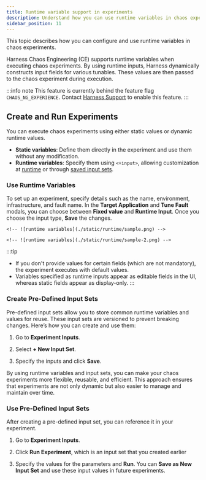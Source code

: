 ```yaml
---
title: Runtime variable support in experiments
description: Understand how you can use runtime variables in chaos experiments.
sidebar_position: 11
---
```


This topic describes how you can configure and use runtime variables in chaos experiments.

Harness Chaos Engineering (CE) supports runtime variables when executing chaos experiments. By using runtime inputs, Harness dynamically constructs input fields for various tunables. These values are then passed to the chaos experiment during execution.

:::info note
This feature is currently behind the feature flag `CHAOS_NG_EXPERIENCE`. Contact [Harness Support](mailto:support@harness.io) to enable this feature.
:::

## Create and Run Experiments

You can execute chaos experiments using either static values or dynamic runtime values. 

- **Static variables**: Define them directly in the experiment and use them without any modification.
- **Runtime variables**: Specify them using `<+input>`, allowing customization at [runtime](#use-runtime-variables) or through [saved input sets](#use-pre-defined-input-sets). 

### Use Runtime Variables

To set up an experiment, specify details such as the name, environment, infrastructure, and fault name. In the **Target Application** and **Tune Fault** modals, you can choose between **Fixed value** and **Runtime Input**. Once you choose the input type, **Save** the changes.

    <!-- ![runtime variables](./static/runtime/sample.png) -->

    <!-- ![runtime variables](./static/runtime/sample-2.png) -->


:::tip
- If you don't provide values for certain fields (which are not mandatory), the experiment executes with default values.
- Variables specified as runtime inputs appear as editable fields in the UI, whereas static fields appear as display-only.
:::

### Create Pre-Defined Input Sets

Pre-defined input sets allow you to store common runtime variables and values for reuse. These input sets are versioned to prevent breaking changes. Here’s how you can create and use them:

1. Go to **Experiment Inputs**.

    <!-- ![](./static/runtime/is-1.png) -->

2. Select **+ New Input Set**.

    <!-- ![](./static/runtime/is-2.png) -->

3. Specify the inputs and click **Save**.

    <!-- ![](./static/runtime/is-3.png) -->

By using runtime variables and input sets, you can make your chaos experiments more flexible, reusable, and efficient. This approach ensures that experiments are not only dynamic but also easier to manage and maintain over time.

### Use Pre-Defined Input Sets

After creating a pre-defined input set, you can reference it in your experiment.

1. Go to **Experiment Inputs**.

    <!-- ![](./static/runtime/is-1.png) -->

2. Click **Run Experiment**, which is an input set that you created earlier

    <!-- ![](./static/runtime/run-exp.png) -->

3. Specify the values for the parameters and **Run**. You can **Save as New Input Set** and use these input values in future experiments. 

    <!-- ![](./static/runtime/click-run.png) -->